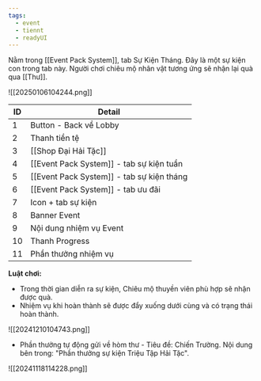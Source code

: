 ```yaml
---
tags:
  - event
  - tiennt
  - readyUI
---
```

Nằm trong [[Event Pack System]], tab Sự Kiện Tháng. Đây là một sự kiện con trong tab này.
Người chơi chiêu mộ nhân vật tương ứng sẽ nhận lại quà qua [[Thư]].

![[20250106104244.png]]


| ID  | Detail                                    |
| --- | ----------------------------------------- |
| 1   | Button - Back về Lobby                    |
| 2   | Thanh tiền tệ                             |
| 3   | [[Shop Đại Hải Tặc]]                      |
| 4   | [[Event Pack System]] - tab sự kiện tuần  |
| 5   | [[Event Pack System]] - tab sự kiện tháng |
| 6   | [[Event Pack System]] - tab ưu đãi        |
| 7   | Icon + tab sự kiện                        |
| 8   | Banner Event                              |
| 9   | Nội dung nhiệm vụ Event                   |
| 10  | Thanh Progress                            |
| 11  | Phần thưởng nhiệm vụ                      |

**Luật chơi:**
- Trong thời gian diễn ra sự kiện, Chiêu mộ thuyền viên phù hợp sẽ nhận được quà.
- Nhiệm vụ khi hoàn thành sẽ được đẩy xuống dưới cùng và có trạng thái hoàn thành.

![[20241210104743.png]]

- Phần thưởng tự động gửi về hòm thư - Tiêu đề: Chiến Trường. Nội dung bên trong: "Phần thưởng sự kiện Triệu Tập Hải Tặc".

![[20241118114228.png]]

